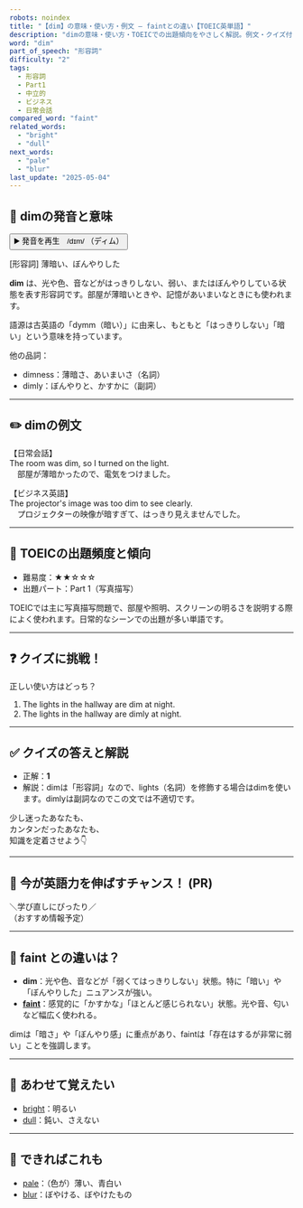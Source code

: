 ```yaml
---
robots: noindex
title: "【dim】の意味・使い方・例文 ― faintとの違い【TOEIC英単語】"
description: "dimの意味・使い方・TOEICでの出題傾向をやさしく解説。例文・クイズ付きでfaintとの違いもわかりやすく学べます。"
word: "dim"
part_of_speech: "形容詞"
difficulty: "2"
tags:
  - 形容詞
  - Part1
  - 中立的
  - ビジネス
  - 日常会話
compared_word: "faint"
related_words:
  - "bright"
  - "dull"
next_words:
  - "pale"
  - "blur"
last_update: "2025-05-04"
---
```


## 🔰 dimの発音と意味

<button class="play-audio" onclick="playTTS('dim')">
  <span class="play-audio-main">
    ▶️ 発音を再生　/dɪm/
  </span>
  <span class="play-audio-sub">
    （ディム）
  </span>
</button>

[形容詞] 薄暗い、ぼんやりした

**dim** は、光や色、音などがはっきりしない、弱い、またはぼんやりしている状態を表す形容詞です。部屋が薄暗いときや、記憶があいまいなときにも使われます。

語源は古英語の「dymm（暗い）」に由来し、もともと「はっきりしない」「暗い」という意味を持っています。

他の品詞：  
- dimness：薄暗さ、あいまいさ（名詞）
- dimly：ぼんやりと、かすかに（副詞）

---

## ✏️ dimの例文

【日常会話】  
The room was dim, so I turned on the light.  
　部屋が薄暗かったので、電気をつけました。

【ビジネス英語】  
The projector's image was too dim to see clearly.  
　プロジェクターの映像が暗すぎて、はっきり見えませんでした。

---

## 🎯 TOEICの出題頻度と傾向

- 難易度：★★☆☆☆
- 出題パート：Part 1（写真描写）

TOEICでは主に写真描写問題で、部屋や照明、スクリーンの明るさを説明する際によく使われます。日常的なシーンでの出題が多い単語です。

---

## ❓ クイズに挑戦！

正しい使い方はどっち？

1. The lights in the hallway are dim at night.  
2. The lights in the hallway are dimly at night.

---

## ✅ クイズの答えと解説

- 正解：**1**
- 解説：dimは「形容詞」なので、lights（名詞）を修飾する場合はdimを使います。dimlyは副詞なのでこの文では不適切です。

少し迷ったあなたも、  
カンタンだったあなたも、  
知識を定着させよう👇️

---

## 🚀 今が英語力を伸ばすチャンス！ (PR)

<div class="info-center">
＼学び直しにぴったり／<br>  
（おすすめ情報予定）
</div>

---

## 🤔  faint との違いは？

- **dim**：光や色、音などが「弱くてはっきりしない」状態。特に「暗い」や「ぼんやりした」ニュアンスが強い。
- **[faint](/word/faint/)**：感覚的に「かすかな」「ほとんど感じられない」状態。光や音、匂いなど幅広く使われる。

dimは「暗さ」や「ぼんやり感」に重点があり、faintは「存在はするが非常に弱い」ことを強調します。

---

## 🧩 あわせて覚えたい

- [bright](/word/bright/)：明るい
- [dull](/word/dull/)：鈍い、さえない

---

## 📖 できればこれも

- [pale](/word/pale/)：（色が）薄い、青白い
- [blur](/word/blur/)：ぼやける、ぼやけたもの

<!-- cvid: aid10_bid41 -->
